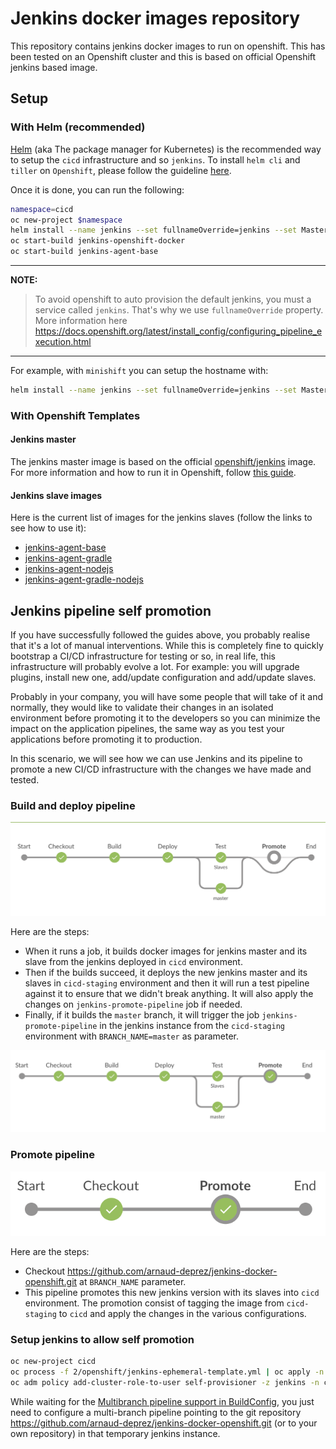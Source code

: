 # Jenkins docker images repository

This repository contains jenkins docker images to run on openshift.
This has been tested on an Openshift cluster and this is based on official Openshift jenkins based image.

## Setup

### With Helm (recommended)

[Helm](https://docs.helm.sh) (aka The package manager for Kubernetes) is the recommended way to setup the `cicd` infrastructure and so `jenkins`.
To install `helm cli` and `tiller` on `Openshift`, please follow the guideline [here](https://github.com/arnaud-deprez/cicd-openshift/blob/master/README.md).

Once it is done, you can run the following: 

```sh
namespace=cicd
oc new-project $namespace
helm install --name jenkins --set fullnameOverride=jenkins --set Master.HostName="<ingress_hostname>" charts/jenkins-openshift
oc start-build jenkins-openshift-docker
oc start-build jenkins-agent-base
```

---
**NOTE:**
> To avoid openshift to auto provision the default jenkins, you must a service called `jenkins`.
> That's why we use `fullnameOverride` property.
> More information here https://docs.openshift.org/latest/install_config/configuring_pipeline_execution.html
---

For example, with `minishift` you can setup the hostname with:

```sh
helm install --name jenkins --set fullnameOverride=jenkins --set Master.HostName="jenkins-cicd.$(minishift ip).nip.io" charts/jenkins-openshift
```

### With Openshift Templates

#### Jenkins master

The jenkins master image is based on the official [openshift/jenkins](https://github.com/openshift/jenkins) image.
For more information and how to run it in Openshift, follow [this guide](2/README.md).

#### Jenkins slave images

Here is the current list of images for the jenkins slaves (follow the links to see how to use it):

* [jenkins-agent-base](agent-base/README.md)
* [jenkins-agent-gradle](agent-gradle/README.md)
* [jenkins-agent-nodejs](agent-nodejs/README.md)
* [jenkins-agent-gradle-nodejs](agent-gradle-nodejs/README.md)

## Jenkins pipeline self promotion

If you have successfully followed the guides above, you probably realise that it's a lot of manual interventions.
While this is completely fine to quickly bootstrap a CI/CD infrastructure for testing or so, in real life, this infrastructure will probably evolve a lot.
For example: you will upgrade plugins, install new one, add/update configuration and add/update slaves.

Probably in your company, you will have some people that will take of it and normally, they would like to validate their changes in an isolated environment before promoting it to the developers so you can minimize the impact on the application pipelines, the same way as you test your applications before promoting it to production.

In this scenario, we will see how we can use Jenkins and its pipeline to promote a new CI/CD infrastructure with the changes we have made and tested.

### Build and deploy pipeline

![pipeline test](doc/images/pipeline-test.png "Pipeline to build and test Jenkins")

Here are the steps:

* When it runs a job, it builds docker images for jenkins master and its slave from the jenkins deployed in `cicd` environment.
* Then if the builds succeed, it deploys the new jenkins master and its slaves in `cicd-staging` environment and then it will run a test pipeline against it to ensure that we didn't break anything. It will also apply the changes on `jenkins-promote-pipeline` job if needed.
* Finally, if it builds the `master` branch, it will trigger the job `jenkins-promote-pipeline` in the jenkins instance from the `cicd-staging` environment with `BRANCH_NAME=master` as parameter.

![pipeline test](doc/images/pipeline-test-trigger-promote.png "Pipeline to build, test Jenkins and trigger the promotion")

### Promote pipeline

![pipeline test](doc/images/pipeline-promote.png "Pipeline to promote jenkins from cicd-staging to cicd")

Here are the steps:

* Checkout https://github.com/arnaud-deprez/jenkins-docker-openshift.git at `BRANCH_NAME` parameter.
* This pipeline promotes this new jenkins version with its slaves into `cicd` environment. The promotion consist of tagging the image from `cicd-staging` to `cicd` and apply the changes in the various configurations.

### Setup jenkins to allow self promotion

```sh
oc new-project cicd
oc process -f 2/openshift/jenkins-ephemeral-template.yml | oc apply -n cicd -f -
oc adm policy add-cluster-role-to-user self-provisioner -z jenkins -n cicd
```

While waiting for the [Multibranch pipeline support in BuildConfig](https://github.com/openshift/jenkins-sync-plugin/issues/190), you just need to configure a multi-branch pipeline pointing to the git repository https://github.com/arnaud-deprez/jenkins-docker-openshift.git (or to your own repository) in that temporary jenkins instance.